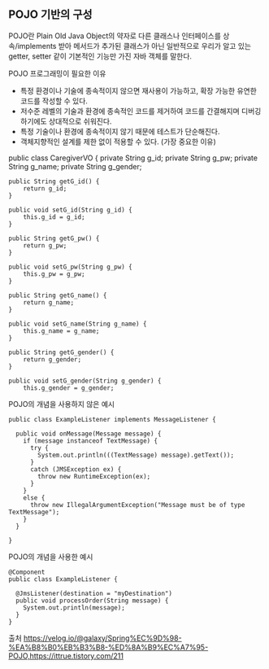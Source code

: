 
## POJO 기반의 구성



POJO란 Plain Old Java Object의 약자로 다른 클래스나 인터페이스를 상속/implements 받아 메서드가 추가된 클래스가 아닌 일반적으로 우리가 알고 있는 getter, setter 같이 기본적인 기능만 가진 자바 객체를 말한다.


POJO 프로그래밍이 필요한 이유

- 특정 환경이나 기술에 종속적이지 않으면 재사용이 가능하고, 확장 가능한 유연한 코드를 작성할 수 있다.
- 저수준 레벨의 기술과 환경에 종속적인 코드를 제거하여 코드를 간결해지며 디버깅하기에도 상대적으로 쉬워진다.
- 특정 기술이나 환경에 종속적이지 않기 때문에 테스트가 단순해진다.
- 객체지향적인 설계를 제한 없이 적용할 수 있다. (가장 중요한 이유)



public class CaregiverVO {
	private String g_id;
	private String g_pw;
	private String g_name;
	private String g_gender;

	public String getG_id() {
		return g_id;
	}

	public void setG_id(String g_id) {
		this.g_id = g_id;
	}

	public String getG_pw() {
		return g_pw;
	}

	public void setG_pw(String g_pw) {
		this.g_pw = g_pw;
	}

	public String getG_name() {
		return g_name;
	}

	public void setG_name(String g_name) {
		this.g_name = g_name;
	}

	public String getG_gender() {
		return g_gender;
	}

	public void setG_gender(String g_gender) {
		this.g_gender = g_gender;


POJO의 개념을 사용하지 않은 예시

```
public class ExampleListener implements MessageListener {

  public void onMessage(Message message) {
    if (message instanceof TextMessage) {
      try {
        System.out.println(((TextMessage) message).getText());
      }
      catch (JMSException ex) {
        throw new RuntimeException(ex);
      }
    }
    else {
      throw new IllegalArgumentException("Message must be of type TextMessage");
    }
  }

}
```

POJO의 개념을 사용한 예시

```
@Component
public class ExampleListener {

  @JmsListener(destination = "myDestination")
  public void processOrder(String message) {
    System.out.println(message);
  }
}
```



출처 https://velog.io/@galaxy/Spring%EC%9D%98-%EA%B8%B0%EB%B3%B8-%ED%8A%B9%EC%A7%95-POJO,https://ittrue.tistory.com/211
